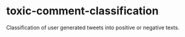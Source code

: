 # toxic-comment-classification
Classification of user generated tweets into positive or negative texts.
